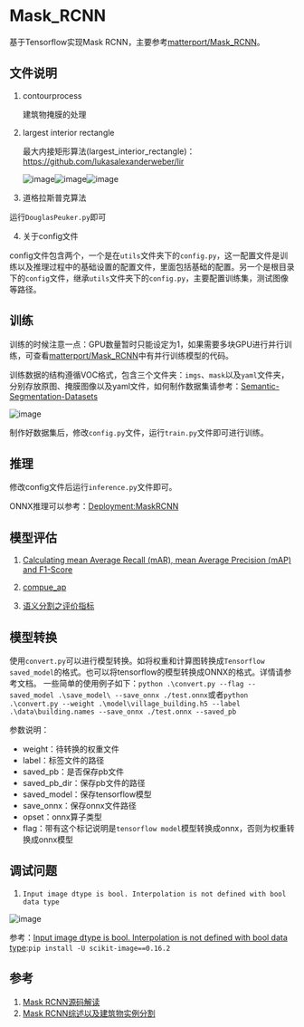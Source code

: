 # Mask_RCNN

基于Tensorflow实现Mask RCNN，主要参考[matterport/Mask_RCNN](https://github.com/matterport/Mask_RCNN)。

## 文件说明
1. contourprocess

    建筑物掩膜的处理

2. largest interior rectangle

    最大内接矩形算法(largest_interior_rectangle)：https://github.com/lukasalexanderweber/lir
    
    ![image](https://user-images.githubusercontent.com/27406337/166854679-18a8a8ae-70ed-4248-8971-4a8c8875f89d.png)![image](https://user-images.githubusercontent.com/27406337/166854694-9c6d10b0-6d58-480c-9295-a502f1efc687.png)![image](https://user-images.githubusercontent.com/27406337/166854704-29f8be81-6e16-48c2-8434-61bc44d88bda.png)

3. 道格拉斯普克算法

运行```DouglasPeuker.py```即可


4. 关于config文件

config文件包含两个，一个是在```utils```文件夹下的```config.py```，这一配置文件是训练以及推理过程中的基础设置的配置文件，里面包括基础的配置。另一个是根目录下的```config```文件，继承```utils```文件夹下的```config.py```，主要配置训练集，测试图像等路径。

## 训练

训练的时候注意一点：GPU数量暂时只能设定为1，如果需要多块GPU进行并行训练，可查看[matterport/Mask_RCNN](https://github.com/matterport/Mask_RCNN)中有并行训练模型的代码。

训练数据的结构遵循VOC格式，包含三个文件夹：```imgs```、```mask```以及```yaml```文件夹，分别存放原图、掩膜图像以及yaml文件，如何制作数据集请参考：[Semantic-Segmentation-Datasets](https://github.com/RyanCCC/Semantic-Segmentation-Datasets)

![image](https://user-images.githubusercontent.com/27406337/166855198-f3761b2c-e0aa-4b51-bdd6-55ff66eb93c3.png)

制作好数据集后，修改```config.py```文件，运行```train.py```文件即可进行训练。

## 推理

修改config文件后运行```inference.py```文件即可。

ONNX推理可以参考：[Deployment:MaskRCNN](https://github.com/RyanCCC/Deployment/tree/main/MaskRCNN)

## 模型评估

1. [Calculating mean Average Recall (mAR), mean Average Precision (mAP) and F1-Score](https://github.com/matterport/Mask_RCNN/issues/2513)

2. [compue_ap](https://github.com/matterport/Mask_RCNN/blob/master/mrcnn/utils.py#L715)

3. [语义分割之评价指标](https://zhuanlan.zhihu.com/p/61880018 )

## 模型转换

使用`convert.py`可以进行模型转换。如将权重和计算图转换成`Tensorflow saved_model`的格式。也可以将tensorflow的模型转换成ONNX的格式。详情请参考文档。
一些简单的使用例子如下：`python .\convert.py --flag --saved_model .\save_model\ --save_onnx ./test.onnx`或者`python .\convert.py --weight .\model\village_building.h5 --label .\data\building.names --save_onnx ./test.onnx --saved_pb`

参数说明：

- weight：待转换的权重文件
- label：标签文件的路径
- saved_pb：是否保存pb文件
- saved_pb_dir：保存pb文件的路径
- saved_model：保存tensorflow模型
- save_onnx：保存onnx文件路径
- opset：onnx算子类型
- flag：带有这个标记说明是`tensorflow model`模型转换成onnx，否则为权重转换成onnx模型

## 调试问题

1. `Input image dtype is bool. Interpolation is not defined with bool data type`

![image](https://user-images.githubusercontent.com/27406337/174923521-cf42e985-007b-44ef-b00c-20d78a95ac1e.png)

参考：[Input image dtype is bool. Interpolation is not defined with bool data type](https://stackoverflow.com/questions/62330374/input-image-dtype-is-bool-interpolation-is-not-defined-with-bool-data-type):`pip install -U scikit-image==0.16.2`



## 参考

1. [Mask RCNN源码解读](https://blog.csdn.net/u012655441/article/details/122304099)
2. [Mask RCNN综述以及建筑物实例分割](https://blog.csdn.net/u012655441/article/details/120753214)
